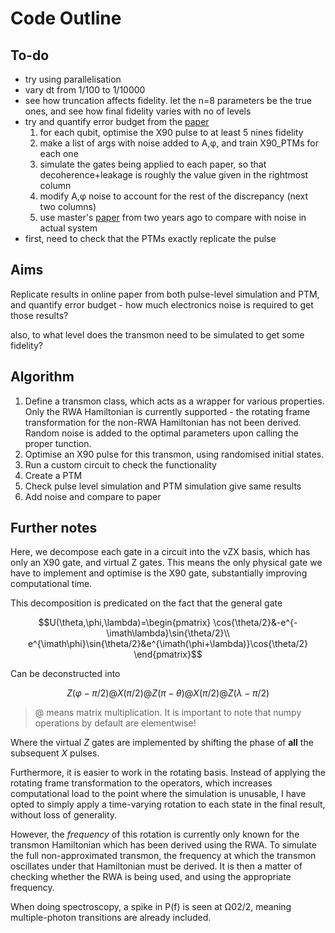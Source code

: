 # Code Outline

## To-do

- try using parallelisation
- vary dt from 1/100 to 1/10000
- see how truncation affects fidelity. let the n=8 parameters be the true ones, and see how final fidelity varies with no of levels
- try and quantify error budget from the [paper](https://www.science.org/doi/10.1126/sciadv.abl6698)
  1. for each qubit, optimise the X90 pulse to at least 5 nines fidelity
  2. make a list of args with noise added to A,φ, and train X90_PTMs for each one
  3. simulate the gates being applied to each paper, so that decoherence+leakage is roughly the value given in the rightmost column
  4. modify A,φ noise to account for the rest of the discrepancy (next two columns)
  5. use master's [paper](//C:/Users/manav/OneDrive/Oxford/Master's%20project/Papers/CMP1902-1qerrors.pdf) from two years ago to compare with noise in actual system
- first, need to check that the PTMs exactly replicate the pulse

## Aims

Replicate results in online paper from both pulse-level simulation and PTM, and quantify error budget - how much electronics noise is required to get those results?

also, to what level does the transmon need to be simulated to get some fidelity?

## Algorithm

1. Define a transmon class, which acts as a wrapper for various properties. Only the RWA Hamiltonian is currently supported - the rotating frame transformation for the non-RWA Hamiltonian has not been derived. Random noise is added to the optimal parameters upon calling the proper tunction.
2. Optimise an X90 pulse for this transmon, using randomised initial states. 
3. Run a custom circuit to check the functionality
4. Create a PTM
5. Check pulse level simulation and PTM simulation give same results
6. Add noise and compare to paper

## Further notes

Here, we decompose each gate in a circuit into the vZX basis, which has only an X90 gate, and virtual Z gates. This means the only physical gate we have to implement and optimise is the X90 gate, substantially improving computational time.

This decomposition is predicated on the fact that the general gate

$$U(\theta,\phi,\lambda)=\begin{pmatrix}
\cos{\theta/2}&-e^{-\imath\lambda}\sin{\theta/2}\\
e^{\imath\phi}\sin{\theta/2}&e^{\imath(\phi+\lambda)}\cos{\theta/2}
\end{pmatrix}$$

Can be deconstructed into

$$Z(φ-π/2) @ X(π/2) @ Z(π-θ) @ X(π/2) @ Z(λ-π/2)$$

> $@$ means matrix multiplication. It is important to note that numpy operations by default are elementwise!

Where the virtual $Z$ gates are implemented by shifting the phase of **all** the subsequent $X$ pulses.

Furthermore, it is easier to work in the rotating basis. Instead of applying the rotating frame transformation to the operators, which increases computational load to the point where the simulation is unusable, I have opted to simply apply a time-varying rotation to each state in the final result, without loss of generality.

However, the *frequency* of this rotation is currently only known for the transmon Hamiltonian which has been derived using the RWA. To simulate the full non-approximated transmon, the frequency at which the transmon oscillates under that Hamiltonian must be derived. It is then a matter of checking whether the RWA is being used, and using the appropriate frequency.

When doing spectroscopy, a spike in P(f) is seen at Ω02/2, meaning multiple-photon transitions are already included.
